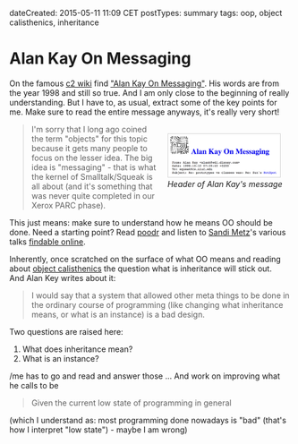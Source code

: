 dateCreated: 2015-05-11 11:09 CET
postTypes: summary
tags: oop, object calisthenics, inheritance

# Alan Kay On Messaging

On the famous [c2 wiki] find ["Alan Kay On Messaging"][56].
His words are from the year 1998 and still so true. 
And I am only close to the beginning of really understanding.
But I have to, as usual, extract some of the key points for me.
Make sure to read the entire message anyways, it's really very short!

<div style="float: right; padding: 1rem;">
<img src="./message-screenshot.png" alt="Message header" 
  width=200 class="sizeup-onhover-image scale4 origin-right-top" 
  style="border: 1px solid lightgrey;"
/>
<br/><em>Header of Alan Kay's message</em>
</div>


> I'm sorry that I long ago coined the term "objects" for this topic because it gets many people to focus on the lesser idea.
> The big idea is "messaging" - that is what the kernel of Smalltalk/Squeak is all about (and it's something that was never quite completed in our Xerox PARC phase).

This just means: make sure to understand how he means OO should be done. 
Need a starting point? Read [poodr] and listen to [Sandi Metz]'s various talks [findable online][57-1].

Inherently, once scratched on the surface of what OO means and reading about [object calisthenics][57] 
the question what is inheritance will stick out.  
And Alan Key writes about it:

> I would say that a system that allowed other meta things to be done in the ordinary course of programming (like changing what inheritance means, or what is an instance) is a bad design.

Two questions are raised here:
1. What does inheritance mean?
2. What is an instance?

/me has to go and read and answer those ...
And work on improving what he calls to be 

> Given the current low state of programming in general

(which I understand as: most programming done nowadays is "bad" (that's how I interpret "low state") - maybe I am wrong)

[poodr]: http://poodr.com
[Sandi Metz]: https://twitter.com/sandimetz
[57]: http://williamdurand.fr/2013/06/03/object-calisthenics/
[57-1]: https://www.youtube.com/results?search_query=sandi+metz
[56]: http://c2.com/cgi/wiki?AlanKayOnMessaging
[c2 wiki]: http://c2.com/cgi/wiki
